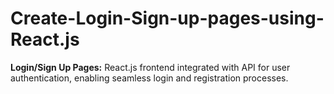 # Create-Login-Sign-up-pages-using-React.js
**Login/Sign Up Pages:** React.js frontend integrated with API for user authentication, enabling seamless login and registration processes.
